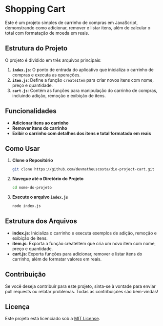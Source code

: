 # Shopping Cart

Este é um projeto simples de carrinho de compras em JavaScript, demonstrando como adicionar, remover e listar itens, além de calcular o total com formatação de moeda em reais.

## Estrutura do Projeto

O projeto é dividido em três arquivos principais:

1. **`index.js`**: O ponto de entrada do aplicativo que inicializa o carrinho de compras e executa as operações.
2. **`item.js`**: Define a função `createItem` para criar novos itens com nome, preço e quantidade.
3. **`cart.js`**: Contém as funções para manipulação do carrinho de compras, incluindo adição, remoção e exibição de itens.

## Funcionalidades

- **Adicionar itens ao carrinho**
- **Remover itens do carrinho**
- **Exibir o carrinho com detalhes dos itens e total formatado em reais**

## Como Usar

1. **Clone o Repositório**

   ```bash
   git clone https://github.com/devmatheuscosta/dio-project-cart.git
   ```

2. **Navegue até o Diretório do Projeto**
   ```bash
   cd nome-do-projeto
   ```
3. **Execute o arquivo `index.js`**
   ```bash
   node index.js
   ```

## Estrutura dos Arquivos

- **index.js**: Inicializa o carrinho e executa exemplos de adição, remoção e exibição de itens.
- **item.js**: Exporta a função createItem que cria um novo item com nome, preço e quantidade.
- **cart.js**: Exporta funções para adicionar, remover e listar itens do carrinho, além de formatar valores em reais.

## Contribuição

Se você deseja contribuir para este projeto, sinta-se à vontade para enviar pull requests ou relatar problemas. Todas as contribuições são bem-vindas!

## Licença

Este projeto está licenciado sob a [MIT License](LICENSE).
